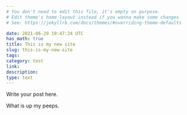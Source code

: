 ```yaml
---
# You don't need to edit this file, it's empty on purpose.
# Edit theme's home layout instead if you wanna make some changes
# See: https://jekyllrb.com/docs/themes/#overriding-theme-defaults

date: 2021-06-29 19:47:24 UTC
has_math: true
title: This is my new site
slug: this-is-my-new-site
tags: 
category: test
link: 
description: 
type: text
---
```


Write your post here.

What is up my peeps.